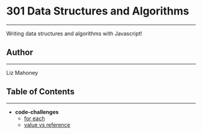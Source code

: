 # 301 Data Structures and Algorithms
****

Writing data structures and algorithms with Javascript!

## Author
---

Liz Mahoney

## Table of Contents

---

- __code-challenges__
  - [for each](.code-challenges/for-each)
  - [value vs reference](.code-challenges/value-vs-reference)